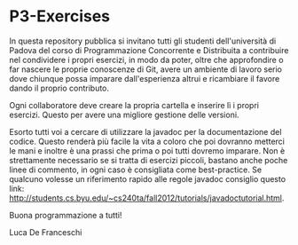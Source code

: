 P3-Exercises
============

In questa repository pubblica si invitano tutti gli studenti dell'università di Padova del corso di Programmazione Concorrente e Distribuita a contribuire nel condividere i propri esercizi, in modo da poter, oltre che approfondire o far nascere le proprie conoscenze di Git, avere un ambiente di lavoro serio dove chiunque possa imparare dall'esperienza altrui e ricambiare il favore dando il proprio contributo.

Ogni collaboratore deve creare la propria cartella e inserire lì i propri esercizi. Questo per avere una migliore gestione delle versioni.

Esorto tutti voi a cercare di utilizzare la javadoc per la documentazione del codice. Questo renderà più facile la vita a coloro che poi dovranno metterci le mani e inoltre è una prassi che prima o poi tutti dovremo imparare. Non è strettamente necessario se si tratta di esercizi piccoli, bastano anche poche linee di commento, in ogni caso è consigliata come best-practice. Se qualcuno volesse un riferimento rapido alle regole javadoc consiglio questo link: http://students.cs.byu.edu/~cs240ta/fall2012/tutorials/javadoctutorial.html. 

Buona programmazione a tutti!

Luca De Franceschi

